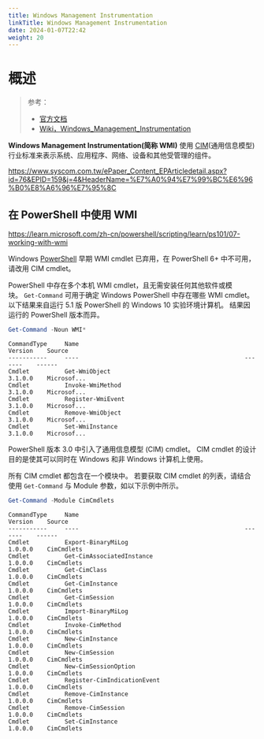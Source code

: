 ```yaml
---
title: Windows Management Instrumentation
linkTitle: Windows Management Instrumentation
date: 2024-01-07T22:42
weight: 20
---
```


# 概述

> 参考：
>
> - [官方文档](https://learn.microsoft.com/en-us/windows/win32/wmisdk/wmi-start-page)
> - [Wiki，Windows_Management_Instrumentation](https://en.wikipedia.org/wiki/Windows_Management_Instrumentation)

**Windows Management Instrumentation(简称 WMI)** 使用 [CIM](/docs/Standard/IT/DMTF.md#CIM)(通用信息模型) 行业标准来表示系统、应用程序、网络、设备和其他受管理的组件。

https://www.syscom.com.tw/ePaper_Content_EPArticledetail.aspx?id=76&EPID=159&j=4&HeaderName=%E7%A0%94%E7%99%BC%E6%96%B0%E8%A6%96%E7%95%8C

## 在 PowerShell 中使用 WMI

https://learn.microsoft.com/zh-cn/powershell/scripting/learn/ps101/07-working-with-wmi

Windows [PowerShell](/docs/1.操作系统/Terminal%20与%20Shell/WindowsShell/PowerShell/PowerShell.md) 早期 WMI cmdlet 已弃用，在 PowerShell 6+ 中不可用，请改用 CIM cmdlet。

PowerShell 中存在多个本机 WMI cmdlet，且无需安装任何其他软件或模块。 `Get-Command` 可用于确定 Windows PowerShell 中存在哪些 WMI cmdlet。 以下结果来自运行 5.1 版 PowerShell 的 Windows 10 实验环境计算机。 结果因运行的 PowerShell 版本而异。

```powershell
Get-Command -Noun WMI*
```

```
CommandType     Name                                               Version    Source
-----------     ----                                               -------    ------
Cmdlet          Get-WmiObject                                      3.1.0.0    Microsof...
Cmdlet          Invoke-WmiMethod                                   3.1.0.0    Microsof...
Cmdlet          Register-WmiEvent                                  3.1.0.0    Microsof...
Cmdlet          Remove-WmiObject                                   3.1.0.0    Microsof...
Cmdlet          Set-WmiInstance                                    3.1.0.0    Microsof...
```

PowerShell 版本 3.0 中引入了通用信息模型 (CIM) cmdlet。 CIM cmdlet 的设计目的是使其可以同时在 Windows 和非 Windows 计算机上使用。

所有 CIM cmdlet 都包含在一个模块中。 若要获取 CIM cmdlet 的列表，请结合使用 `Get-Command` 与 Module 参数，如以下示例中所示。

```powershell
Get-Command -Module CimCmdlets
```

```
CommandType     Name                                               Version    Source
-----------     ----                                               -------    ------
Cmdlet          Export-BinaryMiLog                                 1.0.0.0    CimCmdlets
Cmdlet          Get-CimAssociatedInstance                          1.0.0.0    CimCmdlets
Cmdlet          Get-CimClass                                       1.0.0.0    CimCmdlets
Cmdlet          Get-CimInstance                                    1.0.0.0    CimCmdlets
Cmdlet          Get-CimSession                                     1.0.0.0    CimCmdlets
Cmdlet          Import-BinaryMiLog                                 1.0.0.0    CimCmdlets
Cmdlet          Invoke-CimMethod                                   1.0.0.0    CimCmdlets
Cmdlet          New-CimInstance                                    1.0.0.0    CimCmdlets
Cmdlet          New-CimSession                                     1.0.0.0    CimCmdlets
Cmdlet          New-CimSessionOption                               1.0.0.0    CimCmdlets
Cmdlet          Register-CimIndicationEvent                        1.0.0.0    CimCmdlets
Cmdlet          Remove-CimInstance                                 1.0.0.0    CimCmdlets
Cmdlet          Remove-CimSession                                  1.0.0.0    CimCmdlets
Cmdlet          Set-CimInstance                                    1.0.0.0    CimCmdlets
```
